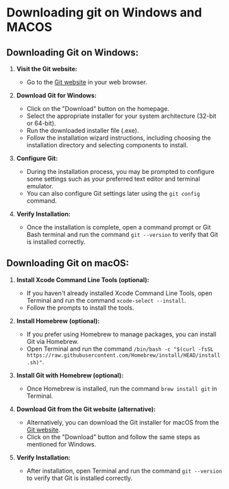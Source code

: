 # Downloading git on Windows and MACOS

## Downloading Git on Windows:

1. **Visit the Git website:**
   - Go to the [Git website](https://git-scm.com/) in your web browser.

2. **Download Git for Windows:**
   - Click on the "Download" button on the homepage.
   - Select the appropriate installer for your system architecture (32-bit or 64-bit).
   - Run the downloaded installer file (.exe).
   - Follow the installation wizard instructions, including choosing the installation directory and selecting components to install.

3. **Configure Git:**
   - During the installation process, you may be prompted to configure some settings such as your preferred text editor and terminal emulator.
   - You can also configure Git settings later using the `git config` command.

4. **Verify Installation:**
   - Once the installation is complete, open a command prompt or Git Bash terminal and run the command `git --version` to verify that Git is installed correctly.

## Downloading Git on macOS:

1. **Install Xcode Command Line Tools (optional):**
   - If you haven't already installed Xcode Command Line Tools, open Terminal and run the command `xcode-select --install`.
   - Follow the prompts to install the tools.

2. **Install Homebrew (optional):**
   - If you prefer using Homebrew to manage packages, you can install Git via Homebrew.
   - Open Terminal and run the command `/bin/bash -c "$(curl -fsSL https://raw.githubusercontent.com/Homebrew/install/HEAD/install.sh)"`.

3. **Install Git with Homebrew (optional):**
   - Once Homebrew is installed, run the command `brew install git` in Terminal.

4. **Download Git from the Git website (alternative):**
   - Alternatively, you can download the Git installer for macOS from the [Git website](https://git-scm.com/).
   - Click on the "Download" button and follow the same steps as mentioned for Windows.

5. **Verify Installation:**
   - After installation, open Terminal and run the command `git --version` to verify that Git is installed correctly.
